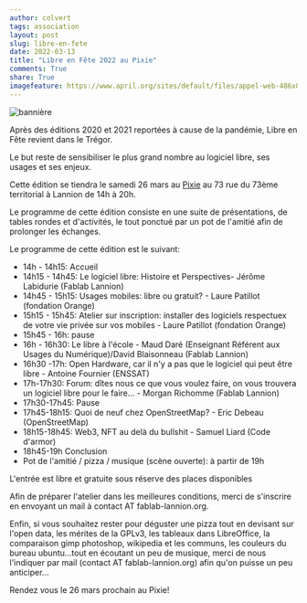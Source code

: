 ```yaml
---
author: colvert
tags: association
layout: post
slug: libre-en-fete
date: 2022-03-13
title: "Libre en Fête 2022 au Pixie"
comments: True
share: True
imagefeature: https://www.april.org/sites/default/files/appel-web-486x80-libre-en-fete-2022.png
---
```

![bannière](https://www.libre-en-fete.net/IMG/png/appel-web-486x80-libre-en-fete-2022.png)

Après des éditions 2020 et 2021 reportées à cause de la pandémie, Libre en Fête revient
dans le Trégor.

Le but reste de sensibiliser le plus grand nombre au logiciel libre, ses usages et ses enjeux.

Cette édition se tiendra le samedi 26 mars au [Pixie](https://fr-fr.facebook.com/lepixie22/)
au 73 rue du 73ème territorial à Lannion de 14h à 20h.

Le programme de cette édition consiste en une suite de présentations, de tables rondes et
d'activités, le tout ponctué par un pot de l'amitié afin de prolonger les échanges.

Le programme de cette édition est le suivant:

* 14h - 14h15: Accueil
* 14h15 - 14h45: Le logiciel libre: Histoire et Perspectives- Jérôme Labidurie
  (Fablab Lannion)
* 14h45 - 15h15: Usages mobiles: libre ou gratuit? - Laure Patillot (fondation Orange) 
* 15h15 - 15h45: Atelier sur inscription: installer des logiciels respectuex de
  votre vie privée sur vos mobiles - Laure Patillot (fondation Orange) 
* 15h45 - 16h: pause
* 16h - 16h30: Le libre à l'école - Maud Daré (Enseignant Référent aux Usages du
  Numérique)/David Blaisonneau (Fablab Lannion) 
* 16h30 -17h: Open Hardware, car il n'y a pas que le logiciel qui peut être
  libre - Antoine Fournier (ENSSAT) 
* 17h-17h30: Forum: dîtes nous ce que vous voulez faire, on vous trouvera un
  logiciel libre pour le faire... - Morgan Richomme (Fablab Lannion)
* 17h30-17h45: Pause
* 17h45-18h15: Quoi de neuf chez OpenStreetMap? - Eric Debeau (OpenStreetMap)
* 18h15-18h45: Web3, NFT au delà du bullshit - Samuel Liard (Code d'armor) 
* 18h45-19h Conclusion
* Pot de l'amitié / pizza / musique (scène ouverte): à partir de 19h

L'entrée est libre et gratuite sous réserve des places disponibles

Afin de préparer l'atelier dans les meilleures conditions, merci de s'inscrire
en envoyant un mail à contact AT fablab-lannion.org.

Enfin, si vous souhaitez rester pour déguster une pizza tout en devisant sur
l'open data, les mérites de la GPLv3, les tableaux dans LibreOffice, la
comparaison gimp photoshop, wikipedia et les communs, les couleurs du bureau
ubuntu...tout en écoutant un peu de musique, merci de nous l'indiquer par
mail (contact AT fablab-lannion.org) afin qu'on puisse un peu anticiper...

Rendez vous le 26 mars prochain au Pixie!
